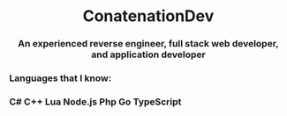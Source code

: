 <h1 align="center">ConatenationDev</h1>
<h3 align="center">An experienced reverse engineer, full stack web developer, and application developer</h3>
<h3 align="left"><b>Languages that I know:</b></h3>
<h3 alight="left">
C#
C++
Lua
Node.js
Php
Go
TypeScript
</h3>
